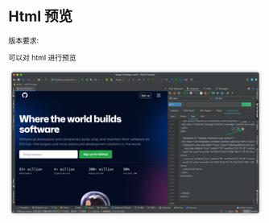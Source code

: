 # Html 预览

版本要求: <Badge text="2022.1.9" />

可以对 html 进行预览

![rawHtmlPreview](/img/rawHtmlPreview.png)
